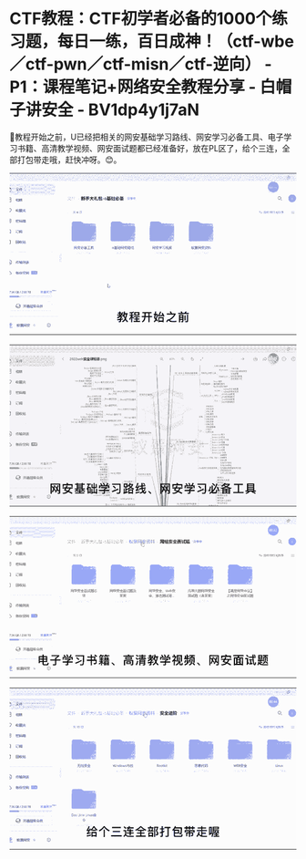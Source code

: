 # CTF教程：CTF初学者必备的1000个练习题，每日一练，百日成神！（ctf-wbe／ctf-pwn／ctf-misn／ctf-逆向） - P1：课程笔记+网络安全教程分享 - 白帽子讲安全 - BV1dp4y1j7aN

🎼教程开始之前，U已经把相关的网安基础学习路线、网安学习必备工具、电子学习书籍、高清教学视频、网安面试题都已经准备好，放在PL区了，给个三连，全部打包带走哦，赶快冲呀。😊。



![](img/7ff485ba3cea532b29b014b994dee7a0_1.png)

![](img/7ff485ba3cea532b29b014b994dee7a0_2.png)

![](img/7ff485ba3cea532b29b014b994dee7a0_3.png)

![](img/7ff485ba3cea532b29b014b994dee7a0_4.png)